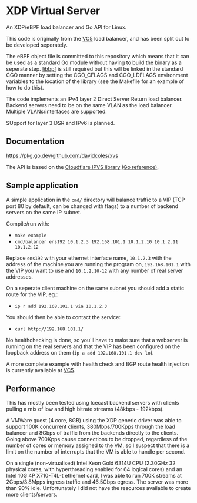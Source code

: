 # XDP Virtual Server

An XDP/eBPF load balancer and Go API for Linux.

This code is originally from the
[VC5](https://github.com/davidcoles/vc5) load balancer, and has been
split out to be developed seperately.

The eBPF object file is committed to this repository which means that
it can be used as a standard Go module without having to build the
binary as a seperate step. [libbpf](https://github.com/libbpf/libbpf)
is still required but this will be linked in the standard CGO manner
by setting the CGO_CFLAGS and CGO_LDFLAGS environment variables to the
location of the library (see the Makefile for an example of how to do
this).

The code implements an IPv4 layer 2 Direct Server Return load
balancer. Backend servers need to be on the same VLAN as the load
balancer. Multiple VLANs/interfaces are supported.

SUpport for layer 3 DSR and IPv6 is planned.

## Documentation

https://pkg.go.dev/github.com/davidcoles/xvs

The API is based on the [Cloudflare IPVS library](https://github.com/cloudflare/ipvs) [(Go reference)](https://pkg.go.dev/github.com/cloudflare/ipvs).

## Sample application

A simple application in the `cmd/` directory will balance traffic
to a VIP (TCP port 80 by default, can be changed with flags) to a
number of backend servers on the same IP subnet.

Compile/run with:
 
* `make example`
* `cmd/balancer ens192 10.1.2.3 192.168.101.1 10.1.2.10 10.1.2.11 10.1.2.12`

Replace `ens192` with your ethernet interface name, `10.1.2.3` with
the address of the machine you are running the program on,
`192.168.101.1` with the VIP you want to use and `10.1.2.10-12` with
any number of real server addresses.

On a seperate client machine on the same subnet you should add a static route for the VIP, eg.:

* `ip r add 192.168.101.1 via 10.1.2.3`

You should then be able to contact the service:

* `curl http://192.168.101.1/`

No healthchecking is done, so you'll have to make sure that a
webserver is running on the real servers and that the VIP has been
configured on the loopback address on them (`ip a add 192.168.101.1 dev lo`).


A more complete example with health check and BGP route health
injection is currently available at
[VC5](https://github.com/davidcoles/vc5).


## Performance

This has mostly been tested using Icecast backend servers with clients
pulling a mix of low and high bitrate streams (48kbps - 192kbps).

A VMWare guest (4 core, 8GB) using the XDP generic driver was able to
support 100K concurrent clients, 380Mbps/700Kpps through the load
balancer and 8Gbps of traffic from the backends directly to the
clients. Going above 700Kpps cause connections to be dropped,
regardless of the number of cores or memory assigned to the VM, so I
suspect that there is a limit on the number of interrupts that the VM
is able to handle per second.

On a single (non-virtualised) Intel Xeon Gold 6314U CPU (2.30GHz 32
physical cores, with hyperthreading enabled for 64 logical cores) and
an Intel 10G 4P X710-T4L-t ethernet card, I was able to run 700K
streams at 2Gbps/3.8Mpps ingress traffic and 46.5Gbps egress. The
server was more than 90% idle. Unfortunately I did not have the
resources available to create more clients/servers.
